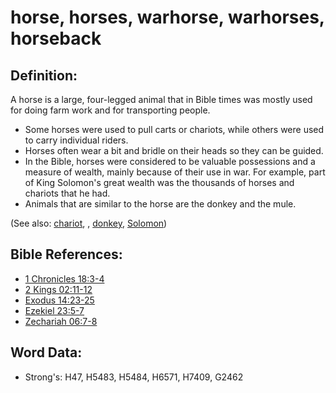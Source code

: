 # horse, horses, warhorse, warhorses, horseback #

## Definition: ##

A horse is a large, four-legged animal that in Bible times was mostly used for doing farm work and for transporting people.

* Some horses were used to pull carts or chariots, while others were used to carry individual riders.
* Horses often wear a bit and bridle on their heads so they can be guided.
* In the Bible, horses were considered to be valuable possessions and a measure of wealth, mainly because of their use in war. For example, part of King Solomon's great wealth was the thousands of horses and chariots that he had.
* Animals that are similar to the horse are the donkey and the mule.
  
(See also: [chariot](../other/chariot.md), , [donkey](../other/donkey.md), [Solomon](../names/solomon.md))

## Bible References: ##

* [1 Chronicles 18:3-4](rc://en/tn/help/1ch/18/03)
* [2 Kings 02:11-12](rc://en/tn/help/2ki/02/11)
* [Exodus 14:23-25](rc://en/tn/help/exo/14/23)
* [Ezekiel 23:5-7](rc://en/tn/help/ezk/23/05)
* [Zechariah 06:7-8](rc://en/tn/help/zec/06/07)

## Word Data: ##

* Strong's: H47, H5483, H5484, H6571, H7409, G2462

